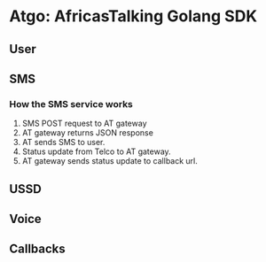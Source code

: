 # Atgo: AfricasTalking Golang SDK

## User

## SMS

### How the SMS service works

1. SMS POST request to AT gateway
2. AT gateway returns JSON response
3. AT sends SMS to user.
4. Status update from Telco to AT gateway.
5. AT gateway sends status update to callback url.

## USSD

## Voice

## Callbacks
